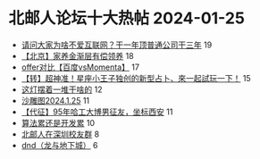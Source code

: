 # 北邮人论坛十大热帖 2024-01-25

- [请问大家为啥不爱互联网？干一年顶普通公司干三年](https://bbs.byr.cn/article/WorkLife/1209822) 19
- [【北京】家养金渐层有偿领养](https://bbs.byr.cn/article/Pet/157422) 18
- [offer对比【百度vsMomenta】](https://bbs.byr.cn/article/Job/2206453) 17
- [【转】超神准！星座小王子独创的新型占卜、來一起試玩一下！](https://bbs.byr.cn/article/Constellations/326533) 15
- [这灯摆着一堆干啥的](https://bbs.byr.cn/article/Photo/277303) 12
- [沙雕图2024.1.25](https://bbs.byr.cn/article/Picture/3357655) 11
- [【代征】95年哈工大博男征友，坐标西安](https://bbs.byr.cn/article/Friends/2050027) 11
- [算法累还是开发累](https://bbs.byr.cn/article/Talking/6409880) 10
- [北邮人在深圳校友群](https://bbs.byr.cn/article/BYRatSZ/9908) 8
- [dnd（龙与地下城）](https://bbs.byr.cn/article/BoardGame/57823) 6


